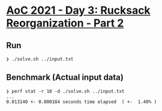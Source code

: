 # [AoC 2021 - Day 3: Rucksack Reorganization - Part 2](https://adventofcode.com/2022/day/3)

Run
---

```
❯ ./solve.sh ../input.txt
```


Benchmark (Actual input data)
-----------------------------

```
❯ perf stat -r 10 -d ./solve.sh ../input.txt
...
0.013140 +- 0.000184 seconds time elapsed  ( +-  1.40% )
```
